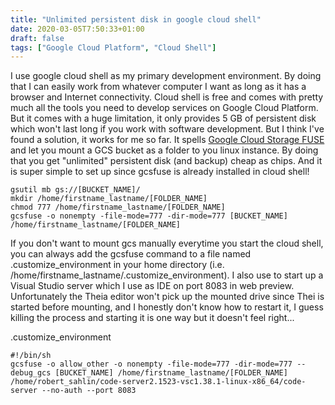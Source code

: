 ```yaml
---
title: "Unlimited persistent disk in google cloud shell"
date: 2020-03-05T7:50:33+01:00
draft: false
tags: ["Google Cloud Platform", "Cloud Shell"]
---
```


I use google cloud shell as my primary development environment. By doing that I can easily work from whatever computer I want as long as it has a browser and Internet connectivity. Cloud shell is free and comes with pretty much all the tools you need to develop services on Google Cloud Platform. But it comes with a huge limitation, it only provides 5 GB of persistent disk which won't last long if you work with software development. But I think I've found a solution, it works for me so far. It spells [Google Cloud Storage FUSE](https://cloud.google.com/storage/docs/gcs-fuse) and let you mount a GCS bucket as a folder to you linux instance. By doing that you get "unlimited" persistent disk (and backup) cheap as chips. And it is super simple to set up since gcsfuse is already installed in cloud shell!

```shell
gsutil mb gs://[BUCKET_NAME]/
mkdir /home/firstname_lastname/[FOLDER_NAME]
chmod 777 /home/firstname_lastname/[FOLDER_NAME]
gcsfuse -o nonempty -file-mode=777 -dir-mode=777 [BUCKET_NAME] /home/firstname_lastname/[FOLDER_NAME]
```
If you don't want to mount gcs manually everytime you start the cloud shell, you can always add the gcsfuse command to a file named .customize_environment in your home directory (i.e. /home/firstname_lastname/.customize_environment). I also use to start up a Visual Studio server which I use as IDE on port 8083 in web preview. Unfortunately the Theia editor won't pick up the mounted drive since Thei is started before mounting, and I honestly don't know how to restart it, I guess killing the process and starting it is one way but it doesn't feel right...

.customize_environment
```shell
#!/bin/sh
gcsfuse -o allow_other -o nonempty -file-mode=777 -dir-mode=777 --debug_gcs [BUCKET_NAME] /home/firstname_lastname/[FOLDER_NAME]
/home/robert_sahlin/code-server2.1523-vsc1.38.1-linux-x86_64/code-server --no-auth --port 8083
```
